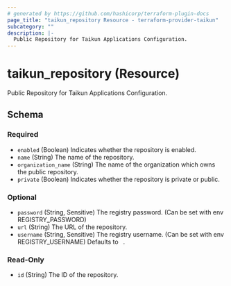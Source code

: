 ```yaml
---
# generated by https://github.com/hashicorp/terraform-plugin-docs
page_title: "taikun_repository Resource - terraform-provider-taikun"
subcategory: ""
description: |-
  Public Repository for Taikun Applications Configuration.
---
```


# taikun_repository (Resource)

Public Repository for Taikun Applications Configuration.



<!-- schema generated by tfplugindocs -->
## Schema

### Required

- `enabled` (Boolean) Indicates whether the repository is enabled.
- `name` (String) The name of the repository.
- `organization_name` (String) The name of the organization which owns the public repository.
- `private` (Boolean) Indicates whether the repository is private or public.

### Optional

- `password` (String, Sensitive) The registry password. (Can be set with env REGISTRY_PASSWORD)
- `url` (String) The URL of the repository.
- `username` (String, Sensitive) The registry username. (Can be set with env REGISTRY_USERNAME) Defaults to ` `.

### Read-Only

- `id` (String) The ID of the repository.
